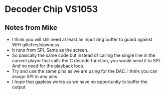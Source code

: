 # Decoder Chip VS1053

## Notes from Mike

- I think you will still need at least an input ring buffer to guard against WiFi glitches/slowness.
- It runs from SPI. Same as the screen.
- So basically the same code but instead of calling the single line in the current player that calls the C decode function, you would send it to SPI. And no need for the playback loop.
- Try and use the same pins as we are using for the DAC. I think you can assign SPI to any pins
- I hope that gapless works as we have no opportunity to buffer the output